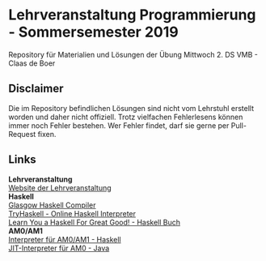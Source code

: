 # Lehrveranstaltung Programmierung - Sommersemester 2019
Repository für Materialien und Lösungen der Übung Mittwoch 2. DS VMB - Claas de Boer

## Disclaimer
Die im Repository befindlichen Lösungen sind nicht vom Lehrstuhl erstellt worden und daher nicht offiziell. 
Trotz vielfachen Fehlerlesens können immer noch Fehler bestehen. 
Wer Fehler findet, darf sie gerne per Pull-Request fixen. 

## Links
**Lehrveranstaltung**  
[Website der Lehrveranstaltung](https://www.orchid.inf.tu-dresden.de/teaching/2019ss/prog/)  
**Haskell**  
[Glasgow Haskell Compiler](https://www.haskell.org/ghc/)  
[TryHaskell - Online Haskell Interpreter](https://tryhaskell.org/)  
[Learn You a Haskell For Great Good! - Haskell Buch](http://learnyouahaskell.com/)  
**AM0/AM1**  
[Interpreter für AM0/AM1 - Haskell](https://github.com/sebschrader/programmierung-ss2015/tree/master/AMx)  
[JIT-Interpreter für AM0 - Java](https://github.com/JuKu/java-am0-interpreter)  


